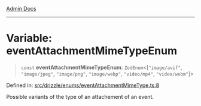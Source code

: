 [Admin Docs](/)

***

# Variable: eventAttachmentMimeTypeEnum

> `const` **eventAttachmentMimeTypeEnum**: `ZodEnum`\<\[`"image/avif"`, `"image/jpeg"`, `"image/png"`, `"image/webp"`, `"video/mp4"`, `"video/webm"`\]\>

Defined in: [src/drizzle/enums/eventAttachmentMimeType.ts:8](https://github.com/PratapRathi/talawa-api/blob/8c6154f4daaa502448d207545feda14b4d146e99/src/drizzle/enums/eventAttachmentMimeType.ts#L8)

Possible variants of the type of an attachement of an event.
